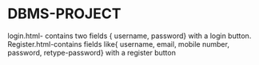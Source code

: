 # DBMS-PROJECT
login.html- contains two fields { username, password} with a login button.
Register.html-contains fields like{ username, email, mobile number, password, retype-password} with a register button
